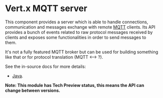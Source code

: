 # Vert.x MQTT server

This component provides a server which is able to handle connections, communication and messages exchange with remote [MQTT](http://mqtt.org/) clients. Its API provides a bunch of events related to raw protocol messages received by clients and exposes some functionalities in order to send messages to them.

It's not a fully featured MQTT broker but can be used for building something like that or for protocol translation (MQTT <--> ?).

See the in-source docs for more details:
- [Java](src/main/asciidoc/java/index.adoc).

**Note: This module has Tech Preview status, this means the API can change between versions.**
